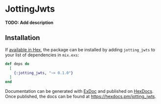 # JottingJwts

**TODO: Add description**

## Installation

If [available in Hex](https://hex.pm/docs/publish), the package can be installed
by adding `jotting_jwts` to your list of dependencies in `mix.exs`:

```elixir
def deps do
  [
    {:jotting_jwts, "~> 0.1.0"}
  ]
end
```

Documentation can be generated with [ExDoc](https://github.com/elixir-lang/ex_doc)
and published on [HexDocs](https://hexdocs.pm). Once published, the docs can
be found at <https://hexdocs.pm/jotting_jwts>.

